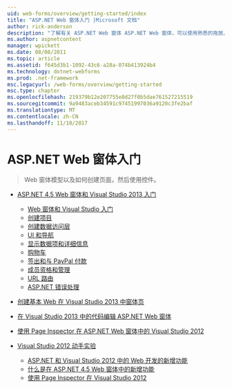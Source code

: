 ```yaml
---
uid: web-forms/overview/getting-started/index
title: "ASP.NET Web 窗体入门 |Microsoft 文档"
author: rick-anderson
description: "了解有关 ASP.NET Web 窗体 ASP.NET Web 窗体，可以使用熟悉的拖放、 事件驱动模型生成动态网站。 设计图面和 hund..."
ms.author: aspnetcontent
manager: wpickett
ms.date: 08/08/2011
ms.topic: article
ms.assetid: f645d3b1-1092-43c6-a28a-074b413924b4
ms.technology: dotnet-webforms
ms.prod: .net-framework
msc.legacyurl: /web-forms/overview/getting-started
msc.type: chapter
ms.openlocfilehash: 219379b12e207755e8d27f0b5dae761527215519
ms.sourcegitcommit: 9a9483aceb34591c97451997036a9120c3fe2baf
ms.translationtype: MT
ms.contentlocale: zh-CN
ms.lasthandoff: 11/10/2017
---
```

<a name="getting-started-with-aspnet-web-forms"></a>ASP.NET Web 窗体入门
====================
> Web 窗体模型以及如何创建页面，然后使用控件。


- [ASP.NET 4.5 Web 窗体和 Visual Studio 2013 入门](getting-started-with-aspnet-45-web-forms/index.md)

    - [Web 窗体和 Visual Studio 入门](getting-started-with-aspnet-45-web-forms/introduction-and-overview.md)
    - [创建项目](getting-started-with-aspnet-45-web-forms/create-the-project.md)
    - [创建数据访问层](getting-started-with-aspnet-45-web-forms/create_the_data_access_layer.md)
    - [UI 和导航](getting-started-with-aspnet-45-web-forms/ui_and_navigation.md)
    - [显示数据项和详细信息](getting-started-with-aspnet-45-web-forms/display_data_items_and_details.md)
    - [购物车](getting-started-with-aspnet-45-web-forms/shopping-cart.md)
    - [签出和与 PayPal 付款](getting-started-with-aspnet-45-web-forms/checkout-and-payment-with-paypal.md)
    - [成员资格和管理](getting-started-with-aspnet-45-web-forms/membership-and-administration.md)
    - [URL 路由](getting-started-with-aspnet-45-web-forms/url-routing.md)
    - [ASP.NET 错误处理](getting-started-with-aspnet-45-web-forms/aspnet-error-handling.md)
- [创建基本 Web 在 Visual Studio 2013 中窗体页](creating-a-basic-web-forms-page.md)
- [在 Visual Studio 2013 中的代码编辑 ASP.NET Web 窗体](code-editing-in-web-forms-pages.md)
- [使用 Page Inspector 在 ASP.NET Web 窗体中的 Visual Studio 2012](using-page-inspector-in-a-visual-studio-11-beta-web-forms-project.md)
- [Visual Studio 2012 动手实验](hands-on-labs/index.md)

    - [ASP.NET 和 Visual Studio 2012 中的 Web 开发的新增功能](hands-on-labs/whats-new-in-aspnet-and-web-development-in-visual-studio-2012.md)
    - [什么是在 ASP.NET 4.5 Web 窗体中的新增功能](hands-on-labs/whats-new-in-web-forms-in-aspnet-45.md)
    - [使用 Page Inspector 在 Visual Studio 2012](hands-on-labs/using-page-inspector-in-visual-studio-2012.md)

